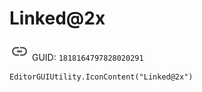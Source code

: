 # Linked@2x
![](/img/Linked@2x.png)
GUID: `1818164797828020291`
```
EditorGUIUtility.IconContent("Linked@2x")
```
